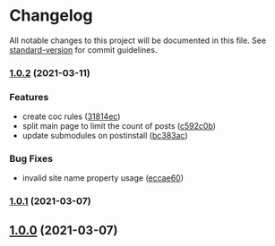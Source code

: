 # Changelog

All notable changes to this project will be documented in this file. See [standard-version](https://github.com/conventional-changelog/standard-version) for commit guidelines.

### [1.0.2](https://github.com/Seia-Soto/blog/compare/v1.0.0-2...v1.0.2) (2021-03-11)


### Features

* create coc rules ([31814ec](https://github.com/Seia-Soto/blog/commit/31814ec8cf03adaf3cd9437b1b64cd0171204f42))
* split main page to limit the count of posts ([c592c0b](https://github.com/Seia-Soto/blog/commit/c592c0bc2f3feaa5a3eb08dced06cfb5b2be4464))
* update submodules on postinstall ([bc383ac](https://github.com/Seia-Soto/blog/commit/bc383ac20d10274f2107efa90542828b4c1da204))


### Bug Fixes

* invalid site name property usage ([eccae60](https://github.com/Seia-Soto/blog/commit/eccae6077c7ae28bd83c8f181ab31166d20ff343))

### [1.0.1](https://github.com/Seia-Soto/blog/compare/v1.0.0-2...v1.0.1) (2021-03-07)

## [1.0.0](https://github.com/Seia-Soto/blog/compare/v1.0.0-2...v1.0.0) (2021-03-07)
